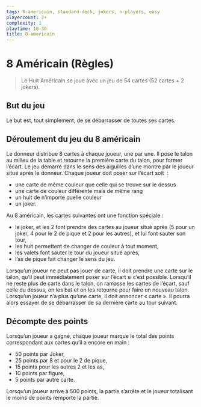 ```yaml
---
tags: 8-americain, standard-deck, jokers, n-players, easy
playercount: 2+
complexity: 1
playtime: 10-30
title: 8-americain
---
```


8 Américain (Règles)
====================

> Le Huit Américain se joue avec un jeu de 54 cartes (52 cartes + 2 jokers).

But du jeu
----------

Le but est, tout simplement, de se débarrasser de toutes ses cartes.

Déroulement du jeu du 8 américain
---------------------------------

Le donneur distribue 8 cartes à chaque joueur, une par une. Il pose le talon au milieu de la table et retourne la première carte du talon, pour former l’écart. Le jeu démarre dans le sens des aiguilles d’une montre par le joueur situé après le donneur. Chaque joueur doit poser sur l’écart soit  :

*   une carte de même couleur que celle qui se trouve sur le dessus
*   une carte de couleur différente mais de même rang
*   un huit de n’importe quelle couleur
*   un joker.

Au 8 américain, les cartes suivantes ont une fonction spéciale :

*   le joker, et les 2 font prendre des cartes au joueur situé après (5 pour un joker, 4 pour le 2 de pique et 2 pour les autres), et lui font sauter son tour,
*   les huit permettent de changer de couleur à tout moment,
*   les valets font sauter le tour du joueur situé après,
*   l’as de pique fait changer le sens du jeu.

Lorsqu’un joueur ne peut pas jouer de carte, il doit prendre une carte sur le talon, qu’il peut immédiatement poser sur l’écart si c’est possible. Lorsqu’il ne reste plus de carte dans le talon, on ramasse les cartes de l’écart, sauf celle du dessus, on les bat et on les retourne pour faire un nouveau talon. Lorsqu’un joueur n’a plus qu’une carte, il doit annoncer « carte ». Il pourra alors essayer de se débarrasser de sa dernière carte au tour suivant.

Décompte des points
-------------------

Lorsqu’un joueur a gagné, chaque joueur marque le total des points correspondant aux cartes qu’il a encore en main :

*   50 points par Joker,
*   25 points par 8 et pour le 2 de pique,
*   15 points pour les autres 2 et les as,
*   10 points par figure,
*   5 points par autre carte.

Lorsqu’un joueur arrive à 500 points, la partie s’arrête et le joueur totalisant le moins de points remporte la partie.